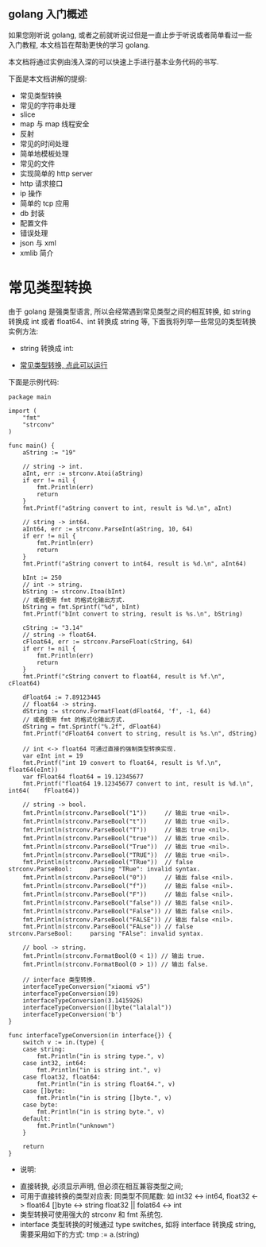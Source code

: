 ## golang 入门概述

如果您刚听说 golang, 或者之前就听说过但是一直止步于听说或者简单看过一些入门教程, 本文档旨在帮助更快的学习 golang.

本文档将通过实例由浅入深的可以快速上手进行基本业务代码的书写.

下面是本文档讲解的提纲:

- 常见类型转换
- 常见的字符串处理
- slice
- map 与 map 线程安全
- 反射
- 常见的时间处理
- 简单地模板处理
- 常见的文件
- 实现简单的 http server
- http 请求接口
- ip 操作
- 简单的 tcp 应用
- db 封装
- 配置文件
- 错误处理
- json 与 xml
- xmlib 简介

# 常见类型转换

由于 golang 是强类型语言, 所以会经常遇到常见类型之间的相互转换, 如 string 转换成 int 或者 float64、int 转换成 string 等, 下面我将列举一些常见的类型转换实例方法:

* string 转换成 int:
- [常见类型转换, 点此可以运行](http://play.golang.org/p/E6nZ6B8P6V)

下面是示例代码:

    package main

	import (
		"fmt"
		"strconv"
	)
	
	func main() {
		aString := "19"
	
		// string -> int.
		aInt, err := strconv.Atoi(aString)
		if err != nil {
			fmt.Println(err)
			return
		}
		fmt.Printf("aString convert to int, result is %d.\n", aInt)
	
		// string -> int64.
		aInt64, err := strconv.ParseInt(aString, 10, 64)
		if err != nil {
			fmt.Println(err)
			return
		}
		fmt.Printf("aString convert to int64, result is %d.\n", aInt64)
	
		bInt := 250
		// int -> string.
		bString := strconv.Itoa(bInt)
		// 或者使用 fmt 的格式化输出方式.
		bString = fmt.Sprintf("%d", bInt)
		fmt.Printf("bInt convert to string, result is %s.\n", bString)
	
		cString := "3.14"
		// string -> float64.
		cFloat64, err := strconv.ParseFloat(cString, 64)
		if err != nil {
			fmt.Println(err)
			return
		}
		fmt.Printf("cString convert to float64, result is %f.\n", cFloat64)
	
		dFloat64 := 7.89123445
		// float64 -> string.
		dString := strconv.FormatFloat(dFloat64, 'f', -1, 64)
		// 或者使用 fmt 的格式化输出方式.
		dString = fmt.Sprintf("%.2f", dFloat64)
		fmt.Printf("dFloat64 convert to string, result is %s.\n", dString)
	
		// int <-> float64 可通过直接的强制类型转换实现.
		var eInt int = 19
		fmt.Printf("int 19 convert to float64, result is %f.\n", float64(eInt))
		var fFloat64 float64 = 19.12345677
		fmt.Printf("float64 19.12345677 convert to int, result is %d.\n", int64(	fFloat64))
	
		// string -> bool.
		fmt.Println(strconv.ParseBool("1"))     // 输出 true <nil>.
		fmt.Println(strconv.ParseBool("t"))     // 输出 true <nil>.
		fmt.Println(strconv.ParseBool("T"))     // 输出 true <nil>.
		fmt.Println(strconv.ParseBool("true"))  // 输出 true <nil>.
		fmt.Println(strconv.ParseBool("True"))  // 输出 true <nil>.
		fmt.Println(strconv.ParseBool("TRUE"))  // 输出 true <nil>.
		fmt.Println(strconv.ParseBool("TRue"))  // false strconv.ParseBool: 	parsing "TRue": invalid syntax.
		fmt.Println(strconv.ParseBool("0"))     // 输出 false <nil>.
		fmt.Println(strconv.ParseBool("f"))     // 输出 false <nil>.
		fmt.Println(strconv.ParseBool("F"))     // 输出 false <nil>.
		fmt.Println(strconv.ParseBool("false")) // 输出 false <nil>.
		fmt.Println(strconv.ParseBool("False")) // 输出 false <nil>.
		fmt.Println(strconv.ParseBool("FALSE")) // 输出 false <nil>.
		fmt.Println(strconv.ParseBool("FALse")) // false strconv.ParseBool: 	parsing "FAlse": invalid syntax.
	
		// bool -> string.
		fmt.Println(strconv.FormatBool(0 < 1)) // 输出 true.
		fmt.Println(strconv.FormatBool(0 > 1)) // 输出 false.
	
		// interface 类型转换.
		interfaceTypeConversion("xiaomi v5")
		interfaceTypeConversion(19)
		interfaceTypeConversion(3.1415926)
		interfaceTypeConversion([]byte("lalalal"))
		interfaceTypeConversion('b')
	}
	
	func interfaceTypeConversion(in interface{}) {
		switch v := in.(type) {
		case string:
			fmt.Println("in is string type.", v)
		case int32, int64:
			fmt.Println("in is string int.", v)
		case float32, float64:
			fmt.Println("in is string float64.", v)
		case []byte:
			fmt.Println("in is string []byte.", v)
		case byte:
			fmt.Println("in is string byte.", v)
		default:
			fmt.Println("unknown")
		}
	
		return
	}

- 说明:
* 直接转换, 必须显示声明, 但必须在相互兼容类型之间;
* 可用于直接转换的类型对应表:
	同类型不同尾数: 如 int32 <-> int64, float32 <-> float64
	[]byte <-> string 
	float32 || folat64 <-> int
* 类型转换可使用强大的 strconv 和 fmt 系统包.
* interface 类型转换的时候通过 type switches, 如将 interface 转换成 string, 需要采用如下的方式:
	tmp := a.(string)
	